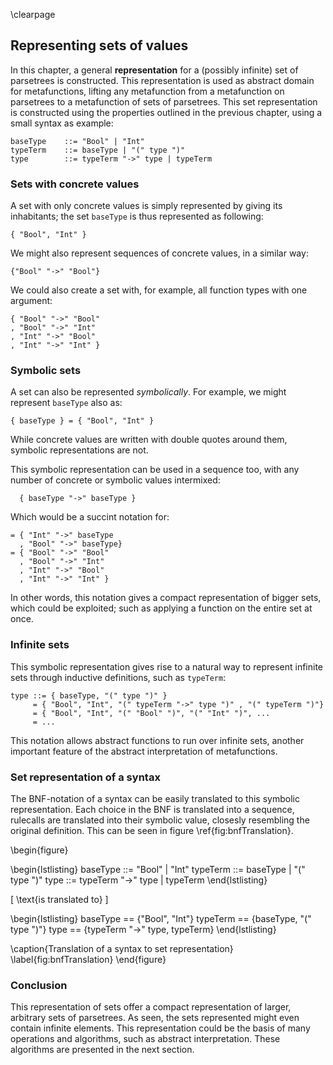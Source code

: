 \clearpage 

Representing sets of values
---------------------------

In this chapter, a general **representation** for a (possibly infinite) set of parsetrees is constructed. This representation is used as abstract domain for metafunctions, lifting any metafunction from a metafunction on parsetrees to a metafunction of sets of parsetrees.
This set representation is constructed using the properties outlined in the previous chapter, using a small syntax as example:

	baseType	::= "Bool" | "Int"
	typeTerm	::= baseType | "(" type ")"
	type		::= typeTerm "->" type | typeTerm


### Sets with concrete values

A set with only concrete values is simply represented by giving its inhabitants; the set `baseType` is thus represented as following:

	{ "Bool", "Int" }

We might also represent sequences of concrete values, in a similar way:

	{"Bool" "->" "Bool"}

We could also create a set with, for example, all function types with one argument:

	{ "Bool" "->" "Bool"
	, "Bool" "->" "Int"
	, "Int" "->" "Bool"
	, "Int" "->" "Int" }



### Symbolic sets

A set can also be represented _symbolically_. For example, we might represent `baseType` also as:

	{ baseType } = { "Bool", "Int" }

While concrete values are written with double quotes around them, symbolic representations are not. 

This symbolic representation can be used in a sequence too, with any number of concrete or symbolic values intermixed:

	  { baseType "->" baseType } 

Which would be a succint notation for:

	= { "Int" "->" baseType
	  , "Bool" "->" baseType}
	= { "Bool" "->" "Bool"
	  , "Bool" "->" "Int"
	  , "Int" "->" "Bool"
	  , "Int" "->" "Int" }

In other words, this notation gives a compact representation of bigger sets, which could be exploited; such as applying a function on the entire set at once.

### Infinite sets

This symbolic representation gives rise to a natural way to represent infinite sets through inductive definitions, such as `typeTerm`:

	type ::= { baseType, "(" type ")" } 
	     = { "Bool", "Int", "(" typeTerm "->" type ")" , "(" typeTerm ")"}
	     = { "Bool", "Int", "(" "Bool" ")", "(" "Int" ")", ...
	     = ...


This notation allows abstract functions to run over infinite sets, another important feature of the abstract interpretation of metafunctions. 

### Set representation of a syntax

The BNF-notation of a syntax can be easily translated to this symbolic representation. Each choice in the BNF is translated into a sequence, rulecalls are translated into their symbolic value, closesly resembling the original definition. This can be seen in figure \ref{fig:bnfTranslation}.

\begin{figure}

\begin{lstlisting}
baseType	::= "Bool" | "Int"
typeTerm	::= baseType | "(" type ")"
type		::= typeTerm "->" type | typeTerm
\end{lstlisting}

\[ \text{is translated to} \]

\begin{lstlisting}
baseType == {"Bool", "Int"}
typeTerm == {baseType, "(" type ")"}
type	 == {typeTerm "->" type, typeTerm}
\end{lstlisting}

\caption{Translation of a syntax to set representation}
\label{fig:bnfTranslation}
\end{figure} 


### Conclusion

This representation of sets offer a compact representation of larger, arbitrary sets of parsetrees. As seen, the sets represented might even contain infinite elements. This representation could be the basis of many operations and algorithms, such as abstract interpretation. These algorithms are presented in the next section.





